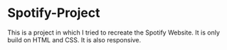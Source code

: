 # Spotify-Project
This is a project in which I tried to recreate the Spotify Website. It is only build on HTML and CSS. It is also responsive.
